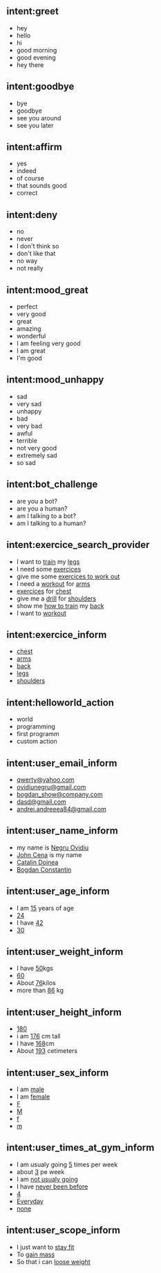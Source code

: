 ## intent:greet
- hey
- hello
- hi
- good morning
- good evening
- hey there

## intent:goodbye
- bye
- goodbye
- see you around
- see you later

## intent:affirm
- yes
- indeed
- of course
- that sounds good
- correct

## intent:deny
- no
- never
- I don't think so
- don't like that
- no way
- not really

## intent:mood_great
- perfect
- very good
- great
- amazing
- wonderful
- I am feeling very good
- I am great
- I'm good

## intent:mood_unhappy
- sad
- very sad
- unhappy
- bad
- very bad
- awful
- terrible
- not very good
- extremely sad
- so sad

## intent:bot_challenge
- are you a bot?
- are you a human?
- am I talking to a bot?
- am I talking to a human?

## intent:exercice_search_provider
- I want to [train](exercice_type) my [legs](muscular_group)
- I need some [exercices](exercice_type)
- give me some [exercices to work out](exercice_type)
- I need a [workout](exercice_type) for [arms](muscular_group)
- [exercices](exercice_type) for [chest](muscular_group)
- give me a [drill](exercice_type) for [shoulders](muscular_group)
- show me [how to train](exercice_type) my [back](muscular_group)
- I want to [workout](exercice_type)

## intent:exercice_inform
- [chest](muscular_group)
- [arms](muscular_group)
- [back](muscular_group)
- [legs](muscular_group)
- [shoulders](muscular_group)

## intent:helloworld_action
- world
- programming
- first programm
- custom action

## intent:user_email_inform
- [qwerty@yahoo.com](user_email)
- [ovidiunegru@gmail.com](user_email)
- [bogdan_show@company.com](user_email)
- [dasd@gmail.com](user_email)
- [andrei.andreeea84@gmail.com](user_email)

## intent:user_name_inform
- my name is [Negru Ovidiu](user_name)
- [John Cena](user_name) is my name
- [Catalin Doinea](user_name)
- [Bogdan Constantin](user_name)

## intent:user_age_inform
- I am [15](user_age) years of age
- [24](user_age)
- I have [42](user_age)
- [30](user_age)

## intent:user_weight_inform
- I have [50](user_weight)kgs
- [60](user_weight)
- About [76](user_weight)kilos
- more than [86](user_weight) kg

## intent:user_height_inform
- [180](user_height)
- i am [176](user_height) cm tall
- I have [168](user_height)cm
- About [193](user_height) cetimeters

## intent:user_sex_inform
- I am [male](user_sex:M)
- I am [female](user_sex:F)
- [F](user_sex)
- [M](user_sex)
- [f](user_sex:F)
- [m](user_sex:M)

## intent:user_times_at_gym_inform
- I am usualy going [5](user_times_at_gym) times per week
- about [3](user_times_at_gym) pe week
- I am [not usualy going](user_times_at_gym:0)
- I have [never been before](user_times_at_gym:0)
- [4](user_times_at_gym)
- [Everyday](user_times_at_gym:7)
- [none](user_times_at_gym:0)

## intent:user_scope_inform
- I just want to [stay fit](user_scope)
- To [gain mass](user_scope)
- So that i can [loose weight](user_scope)